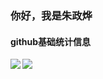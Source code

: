 ### 你好，我是朱政烨

#### github基础统计信息
<a href="https://github.com/zzy99">
  <img align="left" src="https://github-readme-stats.vercel.app/api?username=zzy99&count_private=true&show_icons=true&theme=radical" />
</a>

<a href="https://github.com/zzy99">
  <img align="center" src="https://github-readme-stats.vercel.app/api/top-langs/?username=zzy99" />
</a>
